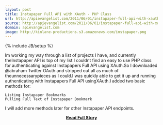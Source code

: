 ```yaml
---
layout: post
title: Instapaper Full API with XAuth - PHP Class
url: http://apievangelist.com/2011/06/01/instapaper-full-api-with-xauth-php-class/
source: http://apievangelist.com/2011/06/01/instapaper-full-api-with-xauth-php-class/
domain: apievangelist.com
image: http://kinlane-productions.s3.amazonaws.com/instapaper.png
---
```

{% include JB/setup %}<p>Im working my way through a list of projects I have, and currently theInstapaper API is top of my list.I couldnt find an easy to use PHP class for authenticating against Instapapers Full API using XAuth.So I downloaded @abraham Twitter OAuth and stripped out all as much of theunnecessarypieces as I could.I was quickly able to get it up and running authenticating with Instapapers Full API usingXAuth.I added two basic methods for:

	Listing Instapaper Bookmarks
	Pulling Full Text of Instapaper Bookmark

I will add more methods later for other Instapaper API endpoints.</p>
<center><p><a href="http://apievangelist.com/2011/06/01/instapaper-full-api-with-xauth-php-class/" style='padding:25px; font-sze:18px; font-weight: bold;'>Read Full Story</a></p></center>

